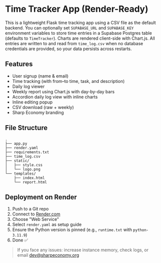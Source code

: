 # Time Tracker App (Render-Ready)

This is a lightweight Flask time tracking app using a CSV file as the default
backend. You can optionally set `SUPABASE_URL` and `SUPABASE_KEY` environment
variables to store time entries in a Supabase Postgres table (defaults to
`TimeTracker`). Charts are rendered client-side with Chart.js. All entries are
written to and read from `time_log.csv` when no database credentials are
provided, so your data persists across restarts.

## Features
- User signup (name & email)
- Time tracking (with from–to time, task, and description)
- Daily log viewer
- Weekly report using Chart.js with day-by-day bars
- Accordion daily log view with inline charts
- Inline editing popup
- CSV download (raw + weekly)
- Sharp Economy branding

## File Structure
```
.
├── app.py
├── render.yaml
├── requirements.txt
├── time_log.csv
├── static/
│   ├── style.css
│   └── logo.png
└── templates/
    ├── index.html
    └── report.html
```

## Deployment on Render
1. Push to a Git repo
2. Connect to [Render.com](https://render.com/)
3. Choose "Web Service"
4. Select `render.yaml` as setup guide
5. Ensure the Python version is pinned (e.g., `runtime.txt` with `python-3.11.9`)
6. Done ✅

> If you face any issues: increase instance memory, check logs, or email dev@sharpeconomy.org
